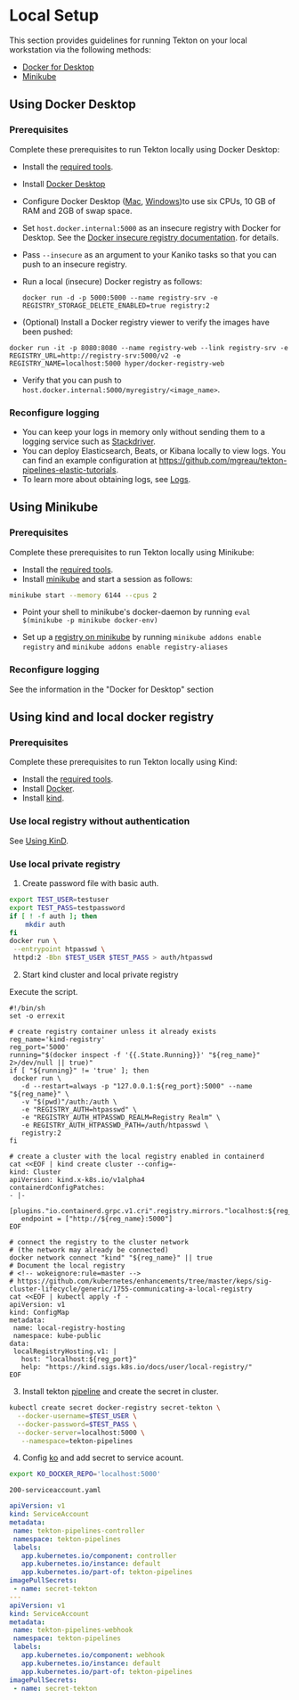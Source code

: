 # Local Setup

This section provides guidelines for running Tekton on your local workstation via the following methods:

- [Docker for Desktop](#using-docker-desktop)
- [Minikube](#using-minikube)

## Using Docker Desktop

### Prerequisites

Complete these prerequisites to run Tekton locally using Docker Desktop:

- Install the [required tools](https://github.com/tektoncd/pipeline/blob/main/DEVELOPMENT.md#requirements).
- Install [Docker Desktop](https://www.docker.com/products/docker-desktop)
- Configure Docker Desktop ([Mac](https://docs.docker.com/docker-for-mac/#resources), [Windows](https://docs.docker.com/docker-for-windows/#resources))to use six CPUs, 10 GB of RAM and 2GB of swap space.
- Set `host.docker.internal:5000` as an insecure registry with Docker for Desktop. See the [Docker insecure registry documentation](https://docs.docker.com/registry/insecure/).
  for details.
- Pass `--insecure` as an argument to your Kaniko tasks so that you can push to an insecure registry.
- Run a local (insecure) Docker registry as follows:

  `docker run -d -p 5000:5000 --name registry-srv -e REGISTRY_STORAGE_DELETE_ENABLED=true registry:2`

- (Optional) Install a Docker registry viewer to verify the images have been pushed:

`docker run -it -p 8080:8080 --name registry-web --link registry-srv -e REGISTRY_URL=http://registry-srv:5000/v2 -e REGISTRY_NAME=localhost:5000 hyper/docker-registry-web`

- Verify that you can push to `host.docker.internal:5000/myregistry/<image_name>`.

### Reconfigure logging

- You can keep your logs in memory only without sending them to a logging service
  such as [Stackdriver](https://cloud.google.com/logging/).
- You can deploy Elasticsearch, Beats, or Kibana locally to view logs. You can find an
  example configuration at <https://github.com/mgreau/tekton-pipelines-elastic-tutorials>.
- To learn more about obtaining logs, see [Logs](logs.md).

## Using Minikube

### Prerequisites

Complete these prerequisites to run Tekton locally using Minikube:

- Install the [required tools](https://github.com/tektoncd/pipeline/blob/main/DEVELOPMENT.md#requirements).
- Install [minikube](https://kubernetes.io/docs/tasks/tools/install-minikube/) and start a session as follows:
```bash
minikube start --memory 6144 --cpus 2
```
- Point your shell to minikube's docker-daemon by running `eval $(minikube -p minikube docker-env)`
<!-- wokeignore:rule=master -->
- Set up a [registry on minikube](https://github.com/kubernetes/minikube/tree/master/deploy/addons/registry-aliases) by running `minikube addons enable registry` and `minikube addons enable registry-aliases`

### Reconfigure logging

See the information in the "Docker for Desktop" section

## Using kind and local docker registry

### Prerequisites

Complete these prerequisites to run Tekton locally using Kind:

- Install the [required tools](https://github.com/tektoncd/pipeline/blob/main/DEVELOPMENT.md#requirements).
- Install [Docker](https://www.docker.com/get-started).
- Install [kind](https://kind.sigs.k8s.io/).

### Use local registry without authentication

See [Using KinD](https://github.com/tektoncd/pipeline/blob/main/DEVELOPMENT.md#using-kind).

### Use local private registry

1. Create password file with basic auth.

```bash
export TEST_USER=testuser
export TEST_PASS=testpassword
if [ ! -f auth ]; then
    mkdir auth
fi
docker run \
 --entrypoint htpasswd \
 httpd:2 -Bbn $TEST_USER $TEST_PASS > auth/htpasswd
```

2. Start kind cluster and local private registry


Execute the script.

```shell
#!/bin/sh
set -o errexit

# create registry container unless it already exists
reg_name='kind-registry'
reg_port='5000'
running="$(docker inspect -f '{{.State.Running}}' "${reg_name}" 2>/dev/null || true)"
if [ "${running}" != 'true' ]; then
 docker run \
   -d --restart=always -p "127.0.0.1:${reg_port}:5000" --name "${reg_name}" \
   -v "$(pwd)"/auth:/auth \
   -e "REGISTRY_AUTH=htpasswd" \
   -e "REGISTRY_AUTH_HTPASSWD_REALM=Registry Realm" \
   -e REGISTRY_AUTH_HTPASSWD_PATH=/auth/htpasswd \
   registry:2
fi

# create a cluster with the local registry enabled in containerd
cat <<EOF | kind create cluster --config=-
kind: Cluster
apiVersion: kind.x-k8s.io/v1alpha4
containerdConfigPatches:
- |-
 [plugins."io.containerd.grpc.v1.cri".registry.mirrors."localhost:${reg_port}"]
   endpoint = ["http://${reg_name}:5000"]
EOF

# connect the registry to the cluster network
# (the network may already be connected)
docker network connect "kind" "${reg_name}" || true
# Document the local registry
# <!-- wokeignore:rule=master --> 
# https://github.com/kubernetes/enhancements/tree/master/keps/sig-cluster-lifecycle/generic/1755-communicating-a-local-registry
cat <<EOF | kubectl apply -f -
apiVersion: v1
kind: ConfigMap
metadata:
 name: local-registry-hosting
 namespace: kube-public
data:
 localRegistryHosting.v1: |
   host: "localhost:${reg_port}"
   help: "https://kind.sigs.k8s.io/docs/user/local-registry/"
EOF

```

3. Install tekton [pipeline](https://github.com/tektoncd/pipeline/blob/main/docs/install.md) and create the secret in cluster.

```bash
kubectl create secret docker-registry secret-tekton \
  --docker-username=$TEST_USER \
  --docker-password=$TEST_PASS \
  --docker-server=localhost:5000 \
   --namespace=tekton-pipelines
```

4. Config [ko](https://github.com/google/ko#install) and add secret to service acount.

```bash
export KO_DOCKER_REPO='localhost:5000'
```

`200-serviceaccount.yaml`

```yaml
apiVersion: v1
kind: ServiceAccount
metadata:
 name: tekton-pipelines-controller
 namespace: tekton-pipelines
 labels:
   app.kubernetes.io/component: controller
   app.kubernetes.io/instance: default
   app.kubernetes.io/part-of: tekton-pipelines
imagePullSecrets:
 - name: secret-tekton
---
apiVersion: v1
kind: ServiceAccount
metadata:
 name: tekton-pipelines-webhook
 namespace: tekton-pipelines
 labels:
   app.kubernetes.io/component: webhook
   app.kubernetes.io/instance: default
   app.kubernetes.io/part-of: tekton-pipelines
imagePullSecrets:
 - name: secret-tekton
```
